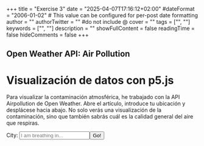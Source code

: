 +++
title = "Exercise 3"
date = "2025-04-07T17:16:12+02:00"
#dateFormat = "2006-01-02" # This value can be configured for per-post date formatting
author = ""
authorTwitter = "" #do not include @
cover = ""
tags = ["", ""]
keywords = ["", ""]
description = ""
showFullContent = false
readingTime = false
hideComments = false
+++

## Open Weather API: Air Pollution
# Visualización de datos con p5.js
<p>Para visualizar la contaminación atmosférica, he trabajado con la API Airpollution de Open Weather. Abre el artículo, introduce tu ubicación y desplácese hacia abajo. No solo verás una visualización de la contaminación, sino que también sabrás cuál es la calidad general del aire que respiras. <p>

<p>City: <input id="ciudad" value="" placeholder="I am breathing in..."><button id="submit">Go!</button></p>
<script src="https://unpkg.com/p5js@1.2.18/p5.js/p5.min.js" type="text/javascript"></script>
<script src="sketch.js" type="text/javascript"></script>
